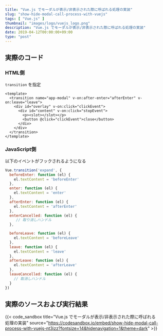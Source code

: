 ```yaml
---
title: "Vue.js でモーダルが表示/非表示された際に呼ばれる処理の実装"
slug: "show-hide-modal-call-process-with-vuejs"
tags: [ "Vue.js" ]
thumbnail: "images/logo/vuejs_logo.png"
description: "Vue.js でモーダルが表示/非表示された際に呼ばれる処理の実装"
date: 2019-04-12T00:00:00+09:00
type: "post"
---
```


## 実際のコード

### HTML側

`transition` を指定

```vue
<template>
  <transition name="app-modal" v-on:after-enter="afterEnter" v-on:leave="leave">
    <div id="overlay" v-on:click="clickEvent">
      <div id="content" v-on:click="stopEvent">
        <p><slot></slot></p>
        <button @click="clickEvent">close</button>
      </div>
    </div>
  </transition>
</template>
```

### JavaScript側

以下のイベントがフックされるようになる

```javascript
Vue.transition('expand', {
  beforeEnter: function (el) {
    el.textContent = 'beforeEnter'
  },
  enter: function (el) {
    el.textContent = 'enter'
  },
  afterEnter: function (el) {
    el.textContent = 'afterEnter'
  },
  enterCancelled: function (el) {
     // 取り消しハンドル
  },

  beforeLeave: function (el) {
    el.textContent = 'beforeLeave'
  },
  leave: function (el) {
    el.textContent = 'leave'
  },
  afterLeave: function (el) {
    el.textContent = 'afterLeave'
  },
  leaveCancelled: function (el) {
    // 取消しハンドル
  }
})
```

## 実際のソースおよび実行結果

{{< code_sandbox title="Vue.js でモーダルが表示/非表示された際に呼ばれる処理の実装" source="https://codesandbox.io/embed/show-hide-modal-call-process-with-vuejs-nt3izz?fontsize=14&hidenavigation=1&theme=dark" >}}
